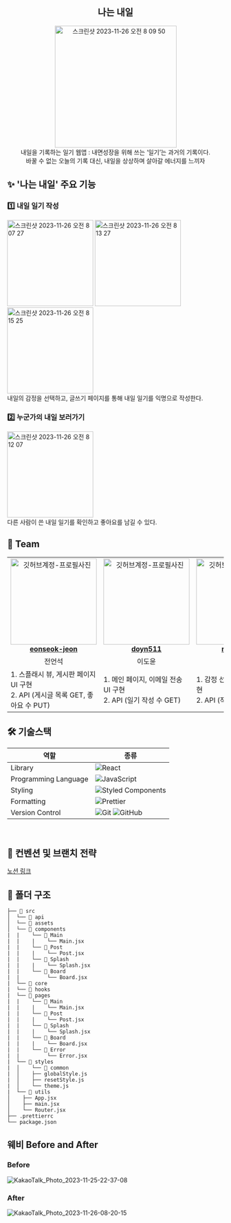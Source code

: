 <div align="center">

<h2> 나는 내일 </h2>
<img width="283" alt="스크린샷 2023-11-26 오전 8 09 50" src="https://github.com/DO-SOPT-SOPKATHON-TEAM-2th/Client/assets/96781926/eefce8a9-c947-4d2c-9087-b03bee48d8ca">

<div>내일을 기록하는 일기 웹앱 : 내면성장을 위해 쓰는 ‘일기’는 과거의 기록이다. <br /> 바꿀 수 없는 오늘의 기록 대신, 내일을 상상하며 살아갈 에너지를 느끼자</div>

</div>

<h2> ✨ '나는 내일' 주요 기능 </h2>

<h3> 1️⃣ 내일 일기 작성 </h3>
<img width="200" alt="스크린샷 2023-11-26 오전 8 07 27" src="https://github.com/DO-SOPT-SOPKATHON-TEAM-2th/Client/assets/96781926/ed4d9a48-6d16-4001-8314-00f3dfd5ba02">

<img width="200" alt="스크린샷 2023-11-26 오전 8 13 27" src="https://github.com/DO-SOPT-SOPKATHON-TEAM-2th/Client/assets/96781926/7e311c7c-e534-4f58-8297-e5f9a183822a">

<img width="200" alt="스크린샷 2023-11-26 오전 8 15 25" src="https://github.com/DO-SOPT-SOPKATHON-TEAM-2th/Client/assets/96781926/4e9ef9d9-20f7-456b-9801-8eecf4fe0ec0">



<div >내일의 감정을 선택하고, 글쓰기 페이지를 통해 내일 일기를 익명으로 작성한다. <br/></div>


<h3> 2️⃣ 누군가의 내일 보러가기 </h3>

<img width="200" alt="스크린샷 2023-11-26 오전 8 12 07" src="https://github.com/DO-SOPT-SOPKATHON-TEAM-2th/Client/assets/96781926/398e0ce9-74b4-4a70-a8b8-789031034221">

<div >다른 사람이 쓴 내일 일기를 확인하고 좋아요를 남길 수 있다.  <br/></div>


<h2> 👥 Team </h2>

<table align="center">
    <tr align="center">
      <td style="min-width: 150px;">
            <a href="https://github.com/eonseok-jeon">
              <img src="https://avatars.githubusercontent.com/u/121864459?v=4" width="200" alt="깃허브계정-프로필사진">
              <br />
              <b>eonseok-jeon</b>
            </a>
        </td>
      <td style="min-width: 150px;">
            <a href="https://github.com/doyn511">
              <img src="https://avatars.githubusercontent.com/u/108219121?v=4" width="200" alt="깃허브계정-프로필사진">
              <br />
              <b>doyn511</b>
            </a>
        </td>
      <td style="min-width: 150px;">
            <a href="https://github.com/namdaeun">
              <img src="https://avatars.githubusercontent.com/u/96781926?v=4" width="200" alt="깃허브계정-프로필사진">
              <br />
              <b>namdaeun</b>
            </a>
        </td>
    </tr>
    <tr align="center">
       <td>
            전언석 <br/>
      </td>
       <td>
            이도윤 <br/>
      </td>
       <td>
            남다은 <br/>
      </td>
    </tr>
  	<tr>
       <td>
         1. 스플래시 뷰, 게시판 페이지 UI 구현 <br />
         2. API (게시글 목록 GET, 좋아요 수 PUT)
         <br/>
      </td>
       <td>
         1. 메인 페이지, 이메일 전송 UI 구현 <br />
         2. API (일기 작성 수 GET)
         <br/>
      </td>
       <td>
         1. 감정 선택, 글쓰기 뷰 UI 구현 <br />
         2. API (작성 글 POST)
         <br/>
      </td>
    </tr>
</table>

<h2> 🛠 기술스택 </h2>

<div align="center">

| 역할                 | 종류                                                                                                                                                                                                              |
| -------------------- | ----------------------------------------------------------------------------------------------------------------------------------------------------------------------------------------------------------------- |
| Library              | ![React](https://img.shields.io/badge/React-61DAFB?style=for-the-badge&logo=React&logoColor=black)                                                                                                                |
| Programming Language | ![JavaScript](https://img.shields.io/badge/JavaScript-F7DF1E.svg?style=for-the-badge&logo=JavaScript&logoColor=black)                                                                                             |
| Styling              | ![Styled Components](https://img.shields.io/badge/styled--components-DB7093?style=for-the-badge&logo=styled-components&logoColor=white)                                                                           |                                                                            |
| Formatting           | ![Prettier](https://img.shields.io/badge/Prettier-F7B93E?style=for-the-badge&logo=prettier&logoColor=white) |
| Version Control      | ![Git](https://img.shields.io/badge/git-%23F05033.svg?style=for-the-badge&logo=git&logoColor=white) ![GitHub](https://img.shields.io/badge/github-%23121011.svg?style=for-the-badge&logo=github&logoColor=white)  |
</div>


<br/>

<h2>  📄 컨벤션 및 브랜치 전략 </h2>
<a href="https://tricky-shape-925.notion.site/2-dc113667e7a34139a4734704a40fdc25">노션 링크</a>

<br/>

<h2> 📁 폴더 구조 </h2>

```
├── 📁 src
│  └── 📁 api
│  └── 📁 assets
│  └── 📁 components
|  |    └── 📁 Main
|  |    |    └── Main.jsx
|  |    └── 📁 Post
|  |    |    └── Post.jsx
|  |    └── 📁 Splash
|  |    |    └── Splash.jsx  
|  |    └── 📁 Board
|  |         └── Board.jsx  
|  └── 📁 core
|  └── 📁 hooks
|  └── 📁 pages
|  |    └── 📁 Main
|  |    |    └── Main.jsx
|  |    └── 📁 Post
|  |    |    └── Post.jsx
|  |    └── 📁 Splash
|  |    |    └── Splash.jsx  
|  |    └── 📁 Board
|  |    |    └── Board.jsx  
|  |    └── 📁 Error
|  |         └── Error.jsx  
|  └── 📁 styles
|  │    └── 📁 common
|  │    ├── globalStyle.js
|  │    ├── resetStyle.js
|  │    └── theme.js
|  └── 📁 utils
│	 ├── App.jsx
│	 ├── main.jsx
│	 └── Router.jsx
├── .prettierrc
└── package.json
```

<h2>웨비 Before and After</h2>
<h3>Before</h3>

![KakaoTalk_Photo_2023-11-25-22-37-08](https://github.com/DO-SOPT-SOPKATHON-TEAM-2th/Client/assets/96781926/30c74879-ca8e-4a3d-8550-d51eecc253d5)
 
<h3>After</h3>

![KakaoTalk_Photo_2023-11-26-08-20-15](https://github.com/DO-SOPT-SOPKATHON-TEAM-2th/Client/assets/96781926/30287dcd-5aa7-4869-a3ed-fc6b1486ac78)



